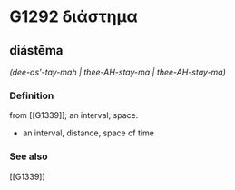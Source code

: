 # G1292 διάστημα

## diástēma

_(dee-as'-tay-mah | thee-AH-stay-ma | thee-AH-stay-ma)_

### Definition

from [[G1339]]; an interval; space.

- an interval, distance, space of time

### See also

[[G1339]]

